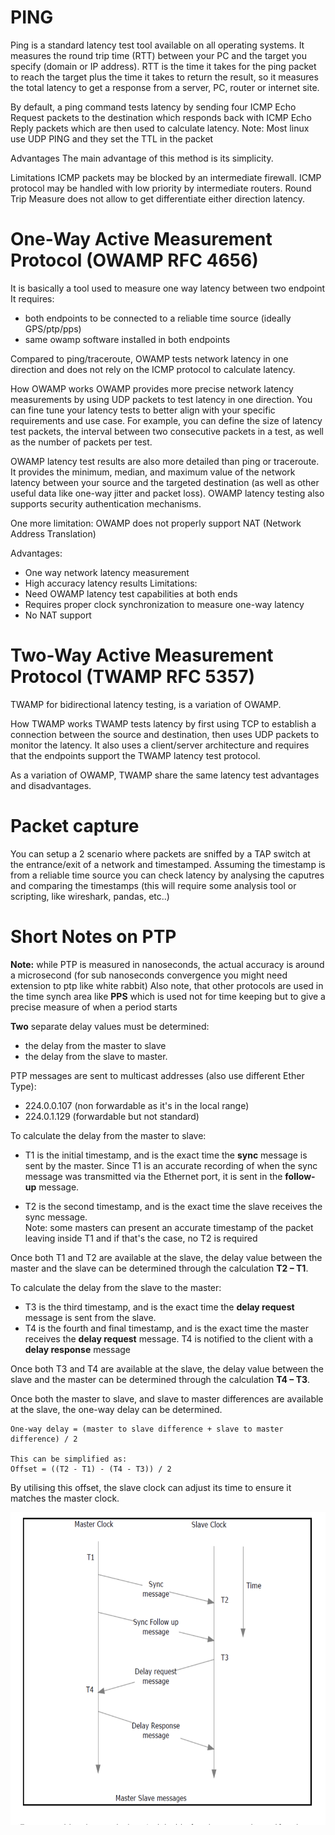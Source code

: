# PING
Ping is a standard latency test tool available on all operating systems.
It measures the round trip time (RTT) between your PC and the target you specify (domain or IP address).
RTT is the time it takes for the ping packet to reach the target plus the time it takes to return the result,
so it measures the total latency to get a response from a server, PC, router or internet site.

By default, a ping command tests latency by sending four ICMP Echo Request packets
to the destination which responds back with ICMP Echo Reply packets which are then used to calculate latency.
Note: Most linux use UDP PING and they set the TTL in the packet

Advantages
The main advantage of this method is its simplicity.

Limitations
ICMP packets may be blocked by an intermediate firewall.
ICMP protocol may be handled with low priority by intermediate routers.
Round Trip Measure does not allow to get differentiate either direction latency.


# One-Way Active Measurement Protocol (OWAMP RFC 4656)
It is basically a tool used to measure one way latency between two endpoint
It requires:
- both endpoints to be connected to a reliable time source (ideally GPS/ptp/pps)
- same owamp software installed in both endpoints

Compared to ping/traceroute, OWAMP tests network latency in one direction and
does not rely on the ICMP protocol to calculate latency.

How OWAMP works
OWAMP provides more precise network latency measurements by using UDP packets to test latency in one direction.
You can fine tune your latency tests to better align with your specific requirements and use case.
For example, you can define the size of latency test packets,
the interval between two consecutive packets in a test, as well as the number of packets per test.

OWAMP latency test results are also more detailed than ping or traceroute. It provides the minimum, median,
and maximum value of the network latency between your source and the targeted destination
(as well as other useful data like one-way jitter and packet loss).
OWAMP latency testing also supports security authentication mechanisms.

One more limitation: OWAMP does not properly support NAT (Network Address Translation)

Advantages:
- One way network latency measurement
- High accuracy latency results
Limitations:
- Need OWAMP latency test capabilities at both ends
- Requires proper clock synchronization to measure one-way latency
- No NAT support

# Two-Way Active Measurement Protocol (TWAMP RFC 5357)
TWAMP for bidirectional latency testing, is a variation of OWAMP.

How TWAMP works
TWAMP tests latency by first using TCP to establish a connection between the source and destination, then uses UDP packets to monitor the latency.
It also uses a client/server architecture and requires that the endpoints support the TWAMP latency test protocol.

As a variation of OWAMP, TWAMP share the same latency test advantages and disadvantages.


# Packet capture
You can setup a 2 scenario where packets are sniffed by a TAP switch at the entrance/exit
of a network and timestamped.
Assuming the timestamp is from a reliable time source you can check latency by analysing the
caputres and comparing the timestamps (this will require some analysis tool or scripting,
like wireshark, pandas, etc..)

# Short Notes on PTP

**Note:** while PTP is measured in nanoseconds, the actual accuracy is around a microsecond (for sub nanoseconds convergence you might need extension to ptp like white rabbit)
Also note, that other protocols are used in the time synch area like **PPS**
which is used not for time keeping but to give a precise measure of when a period starts 

**Two** separate delay values must be determined: 
*  the delay from the master to slave
*  the delay from the slave to master.

PTP messages are sent to multicast addresses (also use different Ether Type):
* 224.0.0.107 (non forwardable as it's in the local range)
* 224.0.1.129 (forwardable but not standard)

To calculate the delay from the master to slave:
*  T1 is the initial timestamp, and is the exact time the **sync** message is sent by the master. Since T1 is an accurate recording of when the sync message was transmitted via the Ethernet port, it is sent in the **follow-up** message.

*  T2 is the second timestamp, and is the exact time the slave receives the sync message.  
Note: some masters can present an accurate timestamp of the packet leaving inside T1 and if that's the case, no T2 is required


Once both T1 and T2 are available at the slave, the delay value between the master and the slave can be determined through the calculation **T2 – T1**.

To calculate the delay from the slave to the master:
*  T3 is the third timestamp, and is the exact time the **delay request** message is sent from the slave. 
*  T4 is the fourth and final timestamp, and is the exact time the master receives the **delay request** message. T4 is notified to the client with a **delay response** message

Once both T3 and T4 are available at the slave, the delay value between the slave and the master can be determined through the calculation **T4 – T3**.

Once both the master to slave, and slave to master differences are available at the slave, the one-way delay can be determined.   
```
One-way delay = (master to slave difference + slave to master difference) / 2

This can be simplified as:
Offset = ((T2 - T1) - (T4 - T3)) / 2
```



By utilising this offset, the slave clock can adjust its time to ensure it matches the master clock.

<img src="pictures/PTP Message exchange.png" alt="PTP Message exchange" style="height: 500px; width:600px;"/>


